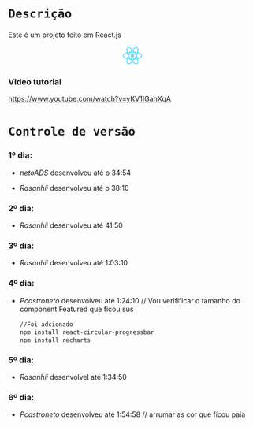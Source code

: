 # `Descrição`

Este é um projeto feito em React.js

<div style="display: flex; flex-wrap: wrap; justify-content: center;">
  <img title="React" alt="React" height="40" src="https://raw.githubusercontent.com/devicons/devicon/master/icons/react/react-original.svg">
</div>

### Video tutorial
https://www.youtube.com/watch?v=yKV1IGahXqA

# `Controle de versão` 

### 1º dia:

- *netoADS* desenvolveu até o 34:54

- *Rasanhii* desenvolveu até o 38:10

### 2º dia:

- *Rasanhii* desenvolveu até 41:50

### 3º dia:

- *Rasanhii* desenvolveu até 1:03:10

### 4º dia:

- *Pcastroneto* desenvolveu até 1:24:10 // Vou verifificar o tamanho do component Featured que ficou sus
  ```
  //Foi adcionado
  npm install react-circular-progressbar
  npm install recharts
  ```

### 5º dia:

- *Rasanhii* desenvolvel até 1:34:50

### 6º dia:
- *Pcastroneto* desenvolveu até 1:54:58 // arrumar as cor que ficou paia
